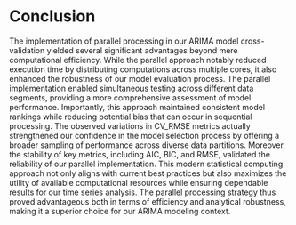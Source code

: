 # Conclusion

The implementation of parallel processing in our ARIMA model cross-validation yielded several significant advantages beyond mere computational efficiency. While the parallel approach notably reduced execution time by distributing computations across multiple cores, it also enhanced the robustness of our model evaluation process. The parallel implementation enabled simultaneous testing across different data segments, providing a more comprehensive assessment of model performance. Importantly, this approach maintained consistent model rankings while reducing potential bias that can occur in sequential processing. The observed variations in CV_RMSE metrics actually strengthened our confidence in the model selection process by offering a broader sampling of performance across diverse data partitions. Moreover, the stability of key metrics, including AIC, BIC, and RMSE, validated the reliability of our parallel implementation. This modern statistical computing approach not only aligns with current best practices but also maximizes the utility of available computational resources while ensuring dependable results for our time series analysis. The parallel processing strategy thus proved advantageous both in terms of efficiency and analytical robustness, making it a superior choice for our ARIMA modeling context.
